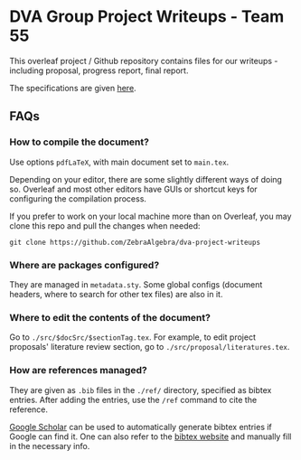# DVA Group Project Writeups - Team 55

This overleaf project / Github repository contains files for our writeups - including proposal, progress report, final report.

The specifications are given [here](https://docs.google.com/document/u/0/d/e/2PACX-1vSlYrMw402tL3F95ay-AaptTdF80UOER-gne_O0kqbuuk6WXrlsjwaYjjS0Jyl95dXYyDLjh9DR1mln/pub?pli=1).

## FAQs

### How to compile the document?

Use options `pdfLaTeX`, with main document set to `main.tex`.

Depending on your editor, there are some slightly different ways of doing so. Overleaf and most other editors have GUIs or shortcut keys for configuring the compilation process.

If you prefer to work on your local machine more than on Overleaf, you may clone this repo and pull the changes when needed:

```
git clone https://github.com/ZebraAlgebra/dva-project-writeups
```

### Where are packages configured?

They are managed in `metadata.sty`. Some global configs (document headers, where to search for other tex files) are also in it.

### Where to edit the contents of the document?

Go to `./src/$docSrc/$sectionTag.tex`. For example, to edit project proposals' literature review section, go to `./src/proposal/literatures.tex`.

### How are references managed?

They are given as `.bib` files in the `./ref/` directory, specified as bibtex entries. After adding the entries, use the `/ref` command to cite the reference.

[Google Scholar](https://scholar.google.com/) can be used to automatically generate bibtex entries if Google can find it. One can also refer to the [bibtex website](https://www.bibtex.com/e/entry-types/) and manually fill in the necessary info.
